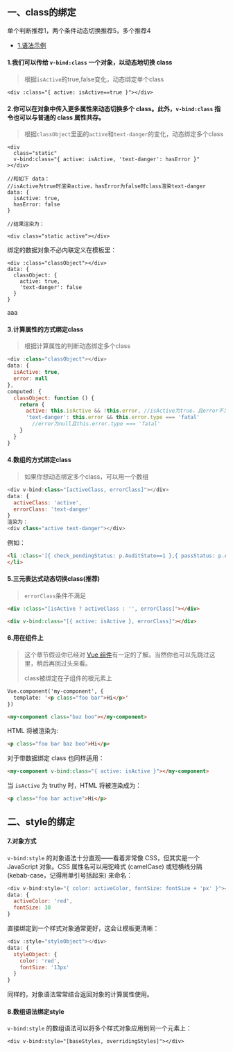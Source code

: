 ## 一、class的绑定

单个判断推荐1，两个条件动态切换推荐5，多个推荐4

* [1.语法示例](#lee) 

#### 1.我们可以传给 `v-bind:class` 一个对象，以动态地切换 class 

> 根据`isActive`的true,false变化，动态绑定单个class

````vue
<div :class="{ active: isActive==true }"></div>
````
#### 2.你可以在对象中传入更多属性来动态切换多个 class。此外，`v-bind:class` 指令也可以与普通的 class 属性共存。 

> 根据`classObject`里面的`active`和`text-danger`的变化，动态绑定多个class

````vue
<div
  class="static"
  v-bind:class="{ active: isActive, 'text-danger': hasError }"
></div>

//和如下 data：
//isActive为true时渲染active，hasError为false时class渲染text-danger
data: {
  isActive: true,
  hasError: false
}

//结果渲染为：

<div class="static active"></div>
````

绑定的数据对象不必内联定义在模板里：

```vue
<div :class="classObject"></div>
data: {
  classObject: {
    active: true,
    'text-danger': false
  }
}
```

<span id="lee">aaa</span> 

#### 3.计算属性的方式绑定class

> 根据计算属性的判断动态绑定多个class

```js
<div :class="classObject"></div>
data: {
  isActive: true,
  error: null
},
computed: {
  classObject: function () {
    return {
      active: this.isActive && !this.error,	//isActive为true，且error不为null
      'text-danger': this.error && this.error.type === 'fatal'
        //error为null且this.error.type === 'fatal'
    }
  }
}
```

#### 4.数组的方式绑定class

> 如果你想动态绑定多个class，可以用一个数组

```js
<div v-bind:class="[activeClass, errorClass]"></div>
data: {
  activeClass: 'active',
  errorClass: 'text-danger'
}
渲染为：
<div class="active text-danger"></div>
```

例如：

````html
<li :class='[{ check_pendingStatus: p.AuditState==1 },{ passStatus: p.AuditState==2 } ,{ rejectStatus: p.AuditState==3 }]' v-if="p.AuditState==1">
</li>
````

#### 5.三元表达式动态切换class(推荐)

> `errorClass`条件不满足

```html
<div :class="[isActive ? activeClass : '', errorClass]"></div>
```

```html
<div v-bind:class="[{ active: isActive }, errorClass]"></div>
```

#### 6.用在组件上

> 这个章节假设你已经对 [Vue 组件](https://cn.vuejs.org/v2/guide/components.html)有一定的了解。当然你也可以先跳过这里，稍后再回过头来看。
>
> class被绑定在子组件的根元素上

```html
Vue.component('my-component', {
  template: '<p class="foo bar">Hi</p>'
})
```

```html
<my-component class="baz boo"></my-component>
```

HTML 将被渲染为:

```html
<p class="foo bar baz boo">Hi</p>
```

对于带数据绑定 class 也同样适用：

```html
<my-component v-bind:class="{ active: isActive }"></my-component>
```

当 `isActive` 为 truthy 时，HTML 将被渲染成为：

```html
<p class="foo bar active">Hi</p>
```

## 二、style的绑定

#### 7.对象方式

`v-bind:style` 的对象语法十分直观——看着非常像 CSS，但其实是一个 JavaScript 对象。CSS 属性名可以用驼峰式 (camelCase) 或短横线分隔 (kebab-case，记得用单引号括起来) 来命名：

> 

```js
<div v-bind:style="{ color: activeColor, fontSize: fontSize + 'px' }"></div>
data: {
  activeColor: 'red',
  fontSize: 30
}
```

直接绑定到一个样式对象通常更好，这会让模板更清晰：

```js
<div :style="styleObject"></div>
data: {
  styleObject: {
    color: 'red',
    fontSize: '13px'
  }
}
```

同样的，对象语法常常结合返回对象的计算属性使用。

#### 8.数组语法绑定style

`v-bind:style` 的数组语法可以将多个样式对象应用到同一个元素上：

```
<div v-bind:style="[baseStyles, overridingStyles]"></div>
```
